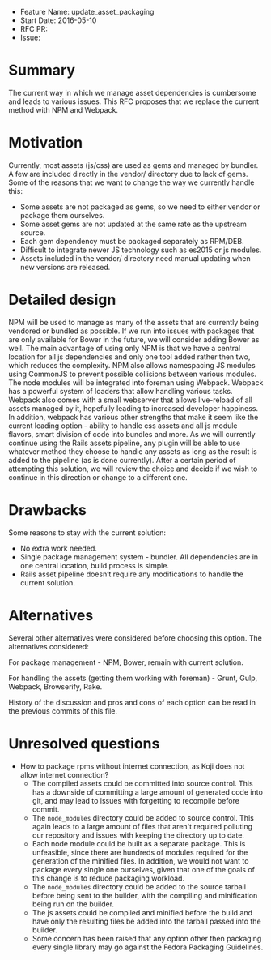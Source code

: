 - Feature Name: update_asset_packaging
- Start Date: 2016-05-10
- RFC PR:
- Issue:

# Summary
[summary]: #summary

The current way in which we manage asset dependencies is cumbersome and leads to various issues. This RFC proposes that we replace the current method with NPM and Webpack.

# Motivation
[motivation]: #motivation

Currently, most assets (js/css) are used as gems and managed by bundler.
A few are included directly in the vendor/ directory due to lack of gems.
Some of the reasons that we want to change the way we currently handle this:

* Some assets are not packaged as gems, so we need to either vendor or package them ourselves.
* Some asset gems are not updated at the same rate as the upstream source.
* Each gem dependency must be packaged separately as RPM/DEB.
* Difficult to integrate newer JS technology such as es2015 or js modules.
* Assets included in the vendor/ directory need manual updating when new versions are released.

# Detailed design
[design]: #detailed-design

NPM will be used to manage as many of the assets that are currently being vendored or bundled as possible.
If we run into issues with packages that are only available for Bower in the future, we will consider adding Bower as well. The main advantage of using only NPM is that we have a central location for all js dependencies and only one tool added rather then two, which reduces the complexity. NPM also allows namespacing JS modules using CommonJS to prevent possible collisions between various modules.
The node modules will be integrated into foreman using Webpack. Webpack has a powerful system of loaders that allow handling various tasks. Webpack also comes with a small webserver that allows live-reload of all assets managed by it, hopefully leading to increased developer happiness. In addition, webpack has various other strengths that make it seem like the current leading option - ability to handle css assets and all js module flavors, smart division of code into bundles and more.
As we will currently continue using the Rails assets pipeline, any plugin will be able to use whatever method they choose to handle any assets as long as the result is added to the pipeline (as is done currently).
After a certain period of attempting this solution, we will review the choice and decide if we wish to continue in this direction or change to a different one.

# Drawbacks
[drawbacks]: #drawbacks

Some reasons to stay with the current solution:
* No extra work needed.
* Single package management system - bundler. All dependencies are in one central location, build process is simple.
* Rails asset pipeline doesn’t require any modifications to handle the current solution.

# Alternatives
[alternatives]: #alternatives

Several other alternatives were considered before choosing this option. The alternatives considered:

For package management - NPM, Bower, remain with current solution.

For handling the assets (getting them working with foreman) - Grunt, Gulp, Webpack, Browserify, Rake.

History of the discussion and pros and cons of each option can be read in the previous commits of this file.

# Unresolved questions
[unresolved]: #unresolved-questions

* How to package rpms without internet connection, as Koji does not allow internet connection?
  * The compiled assets could be committed into source control. This has a downside of committing a large amount of generated code into git, and may lead to issues with forgetting to recompile before commit.
  * The `node_modules` directory could be added to source control. This again leads to a large amount of files that aren't required polluting our repository and issues with keeping the directory up to date.
  * Each node module could be built as a separate package. This is unfeasible, since there are hundreds of modules required for the generation of the minified files. In addition, we would not want to package every single one ourselves, given that one of the goals of this change is to reduce packaging workload.
  * The `node_modules` directory could be added to the source tarball before being sent to the builder, with the compiling and minification being run on the builder.
  * The js assets could be compiled and minified before the build and have only the resulting files be added into the tarball passed into the builder.
  * Some concern has been raised that any option other then packaging every single library may go against the Fedora Packaging Guidelines.
